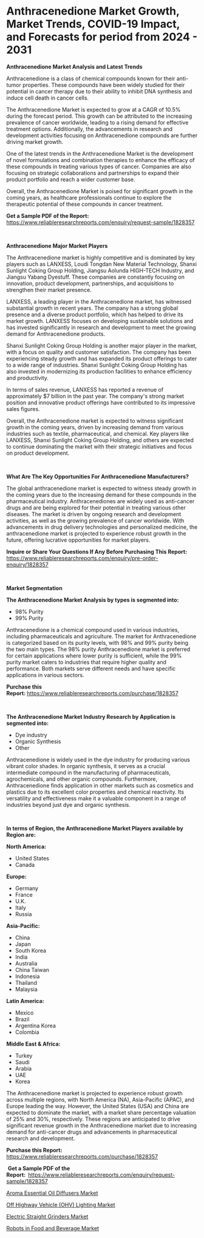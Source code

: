 <p><h1>Anthracenedione Market Growth, Market Trends, COVID-19 Impact, and Forecasts for period from 2024 - 2031</h1></p><p><strong>Anthracenedione Market Analysis and Latest Trends</strong></p>
<p><p>Anthracenedione is a class of chemical compounds known for their anti-tumor properties. These compounds have been widely studied for their potential in cancer therapy due to their ability to inhibit DNA synthesis and induce cell death in cancer cells.</p><p>The Anthracenedione Market is expected to grow at a CAGR of 10.5% during the forecast period. This growth can be attributed to the increasing prevalence of cancer worldwide, leading to a rising demand for effective treatment options. Additionally, the advancements in research and development activities focusing on Anthracenedione compounds are further driving market growth.</p><p>One of the latest trends in the Anthracenedione Market is the development of novel formulations and combination therapies to enhance the efficacy of these compounds in treating various types of cancer. Companies are also focusing on strategic collaborations and partnerships to expand their product portfolio and reach a wider customer base.</p><p>Overall, the Anthracenedione Market is poised for significant growth in the coming years, as healthcare professionals continue to explore the therapeutic potential of these compounds in cancer treatment.</p></p>
<p><strong>Get a Sample PDF of the Report:&nbsp;</strong> <a href="https://www.reliableresearchreports.com/enquiry/request-sample/1828357">https://www.reliableresearchreports.com/enquiry/request-sample/1828357</a></p>
<p>&nbsp;</p>
<p><strong>Anthracenedione Major Market Players</strong></p>
<p><p>The Anthracenedione market is highly competitive and is dominated by key players such as LANXESS, Loudi Tongdan New Material Technology, Shanxi Sunlight Coking Group Holding, Jiangsu Aolunda HIGH-TECH Industry, and Jiangsu Yabang Dyestuff. These companies are constantly focusing on innovation, product development, partnerships, and acquisitions to strengthen their market presence.</p><p>LANXESS, a leading player in the Anthracenedione market, has witnessed substantial growth in recent years. The company has a strong global presence and a diverse product portfolio, which has helped to drive its market growth. LANXESS focuses on developing sustainable solutions and has invested significantly in research and development to meet the growing demand for Anthracenedione products.</p><p>Shanxi Sunlight Coking Group Holding is another major player in the market, with a focus on quality and customer satisfaction. The company has been experiencing steady growth and has expanded its product offerings to cater to a wide range of industries. Shanxi Sunlight Coking Group Holding has also invested in modernizing its production facilities to enhance efficiency and productivity.</p><p>In terms of sales revenue, LANXESS has reported a revenue of approximately $7 billion in the past year. The company's strong market position and innovative product offerings have contributed to its impressive sales figures.</p><p>Overall, the Anthracenedione market is expected to witness significant growth in the coming years, driven by increasing demand from various industries such as textile, pharmaceutical, and chemical. Key players like LANXESS, Shanxi Sunlight Coking Group Holding, and others are expected to continue dominating the market with their strategic initiatives and focus on product development.</p></p>
<p>&nbsp;</p>
<p><strong>What Are The Key Opportunities For Anthracenedione Manufacturers?</strong></p>
<p><p>The global anthracenedione market is expected to witness steady growth in the coming years due to the increasing demand for these compounds in the pharmaceutical industry. Anthracenediones are widely used as anti-cancer drugs and are being explored for their potential in treating various other diseases. The market is driven by ongoing research and development activities, as well as the growing prevalence of cancer worldwide. With advancements in drug delivery technologies and personalized medicine, the anthracenedione market is projected to experience robust growth in the future, offering lucrative opportunities for market players.</p></p>
<p><strong>Inquire or Share Your Questions If Any Before Purchasing This Report:</strong> <a href="https://www.reliableresearchreports.com/enquiry/pre-order-enquiry/1828357">https://www.reliableresearchreports.com/enquiry/pre-order-enquiry/1828357</a></p>
<p>&nbsp;</p>
<p><strong>Market Segmentation</strong></p>
<p><strong>The Anthracenedione Market Analysis by types is segmented into:</strong></p>
<p><ul><li>98% Purity</li><li>99% Purity</li></ul></p>
<p><p>Anthracenedione is a chemical compound used in various industries, including pharmaceuticals and agriculture. The market for Anthracenedione is categorized based on its purity levels, with 98% and 99% purity being the two main types. The 98% purity Anthracenedione market is preferred for certain applications where lower purity is sufficient, while the 99% purity market caters to industries that require higher quality and performance. Both markets serve different needs and have specific applications in various sectors.</p></p>
<p><strong>Purchase this Report:&nbsp;</strong><a href="https://www.reliableresearchreports.com/purchase/1828357">https://www.reliableresearchreports.com/purchase/1828357</a></p>
<p>&nbsp;</p>
<p><strong>The Anthracenedione Market Industry Research by Application is segmented into:</strong></p>
<p><ul><li>Dye industry</li><li>Organic Synthesis</li><li>Other</li></ul></p>
<p><p>Anthracenedione is widely used in the dye industry for producing various vibrant color shades. In organic synthesis, it serves as a crucial intermediate compound in the manufacturing of pharmaceuticals, agrochemicals, and other organic compounds. Furthermore, Anthracenedione finds application in other markets such as cosmetics and plastics due to its excellent color properties and chemical reactivity. Its versatility and effectiveness make it a valuable component in a range of industries beyond just dye and organic synthesis.</p></p>
<p>&nbsp;</p>
<p><strong>In terms of Region, the Anthracenedione Market Players available by Region are:</strong></p>
<p>
    <p> <strong> North America: </strong>
        <ul>
            <li>United States</li>
            <li>Canada</li>
        </ul>
        </p> 
    <p> <strong> Europe: </strong>
        <ul>
            <li>Germany</li>
            <li>France</li>
            <li>U.K.</li>
            <li>Italy</li>
            <li>Russia</li>
        </ul>
        </p> 
    <p> <strong> Asia-Pacific: </strong>
        <ul>
            <li>China</li>
            <li>Japan</li>
            <li>South Korea</li>
            <li>India</li>
            <li>Australia</li>
            <li>China Taiwan</li>
            <li>Indonesia</li>
            <li>Thailand</li>
            <li>Malaysia</li>
        </ul>
        </p> 
    <p> <strong> Latin America: </strong>
        <ul>
            <li>Mexico</li>
            <li>Brazil</li>
            <li>Argentina Korea</li>
            <li>Colombia</li>
        </ul>
        </p> 
    <p> <strong> Middle East & Africa: </strong>
        <ul>
            <li>Turkey</li>
            <li>Saudi</li>
            <li>Arabia</li>
            <li>UAE</li>
            <li>Korea</li>
        </ul>
    </p>
    </p>
<p><p>The Anthracenedione market is projected to experience robust growth across multiple regions, with North America (NA), Asia-Pacific (APAC), and Europe leading the way. However, the United States (USA) and China are expected to dominate the market, with a market share percentage valuation of 25% and 30%, respectively. These regions are anticipated to drive significant revenue growth in the Anthracenedione market due to increasing demand for anti-cancer drugs and advancements in pharmaceutical research and development.</p></p>
<p><strong>Purchase this Report: </strong><a href="https://www.reliableresearchreports.com/purchase/1828357">https://www.reliableresearchreports.com/purchase/1828357</a></p>
<p>&nbsp;<strong>Get a Sample PDF of the Report:&nbsp;&nbsp;</strong><a href="https://www.reliableresearchreports.com/enquiry/request-sample/1828357">https://www.reliableresearchreports.com/enquiry/request-sample/1828357</a></p>
<p><strong></strong></p>
<p><p><a href="https://view.publitas.com/reportprime-1/aroma-essential-oil-diffusers-market-research-report-unlocks-analysis-on-the-market-financial-status-market-size-and-market-revenue-upto-2030/">Aroma Essential Oil Diffusers Market</a></p><p><a href="https://unruly-ladybug-44b.notion.site/Off-Highway-Vehicle-OHV-Lighting-Market-Share-Market-New-Trends-Analysis-Report-By-Type-By-Appl-7c4546d622c34f09be516a840b926023">Off Highway Vehicle (OHV) Lighting Market</a></p><p><a href="https://view.publitas.com/reportprime-1/electric-straight-grinders-market-size-focuses-on-market-dynamics-in-depth-analysis-and-future-projections-of-its-market-forecasted-for-period-from-2023-to-2030/">Electric Straight Grinders Market</a></p><p><a href="https://view.publitas.com/reportprime-1/robots-in-food-and-beverage-market-insights-market-players-and-forecast-till-2030/">Robots in Food and Beverage Market</a></p></p>